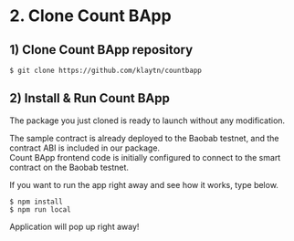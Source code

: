 # 2. Clone Count BApp <a id="2-clone-count-bapp"></a>

## 1\) Clone Count BApp repository <a id="1-clone-count-bapp-repository"></a>

```text
$ git clone https://github.com/klaytn/countbapp
```

## 2\) Install & Run Count BApp <a id="2-install-run-count-bapp"></a>

The package you just cloned is ready to launch without any modification.

The sample contract is already deployed to the Baobab testnet, and the contract ABI is included in our package.  
Count BApp frontend code is initially configured to connect to the smart contract on the Baobab testnet.

If you want to run the app right away and see how it works, type below.

```text
$ npm install
$ npm run local
```

Application will pop up right away!

